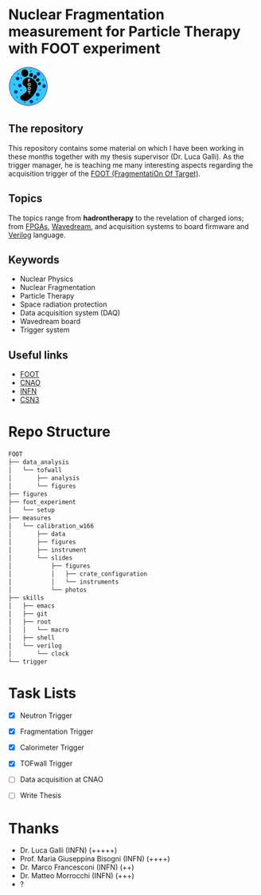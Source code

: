 # Nuclear Fragmentation measurement for Particle Therapy with FOOT experiment


<img src="https://github.com/lorenzomarini96/FOOT/blob/main/figures/foot_logo.jpeg" width="80">

## The repository

This repository contains some material on which I have been working in these months together with my thesis supervisor (Dr. Luca Galli). As the trigger manager, he is teaching me many interesting aspects regarding the acquisition trigger of the [FOOT (FragmentatiOn Of Target)](https://web.infn.it/foot/). 

## Topics

The topics range from **hadrontherapy** to the revelation of charged ions; from [FPGAs](https://en.wikipedia.org/wiki/Field-programmable_gate_array), [Wavedream](https://www.psi.ch/sites/default/files/import/drs/DocumentationEN/elba15.pdf), and acquisition systems to board firmware and [Verilog](https://en.wikipedia.org/wiki/Verilog) language.


## Keywords

- Nuclear Physics
- Nuclear Fragmentation
- Particle Therapy
- Space radiation protection
- Data acquisition system (DAQ)
- Wavedream board
- Trigger system

## Useful links

- [FOOT](https://web.infn.it/foot/)
- [CNAO](https://fondazionecnao.it)
- [INFN](https://home.infn.it/it/)
- [CSN3](https://home.infn.it/it/csn3-fisica-nuclearee)


# Repo Structure

```
FOOT
├── data_analysis
│   └── tofwall
│       ├── analysis
│       └── figures
├── figures
├── foot_experiment
│   └── setup
├── measures
│   └── calibration_w166
│       ├── data
│       ├── figures
│       ├── instrument
│       └── slides
│           ├── figures
│           │   ├── crate_configuration
│           │   └── instruments
│           └── photos
├── skills
│   ├── emacs
│   ├── git
│   ├── root
│   │   └── macro
│   ├── shell
│   └── verilog
│       └── clock
└── trigger

```

# Task Lists
- [x] Neutron Trigger
- [x] Fragmentation Trigger
- [x] Calorimeter Trigger
- [x] TOFwall Trigger
- [ ] Data acquisition at CNAO
- [ ] Write Thesis 


# Thanks
- Dr. Luca Galli (INFN) (+++++)
- Prof. Maria Giuseppina Bisogni (INFN) (++++)
- Dr. Marco Francesconi (INFN) (++)
- Dr. Matteo Morrocchi  (INFN) (+++)
- ?
